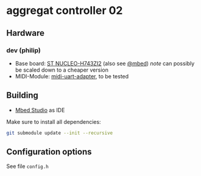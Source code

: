 # aggregat controller 02

## Hardware

### dev (philip)

- Base board: [ST NUCLEO-H743ZI2](https://www.st.com/en/evaluation-tools/nucleo-h743zi.html) (also see [@mbed](https://os.mbed.com/platforms/ST-Nucleo-H743ZI2/))
   *note* can possibly be scaled down to a cheaper version
- MIDI-Module: [midi-uart-adapter](https://github.com/tschiemer/midi-uart-adapter), to be tested

## Building

- [Mbed Studio](https://os.mbed.com/studio/) as IDE

Make sure to install all dependencies:

```bash
git submodule update --init --recursive
```

## Configuration options

See file `config.h`
